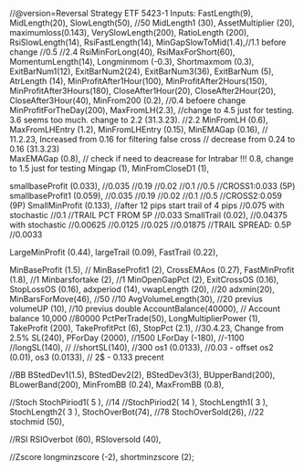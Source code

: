 //@version=Reversal Strategy ETF 5423-1
Inputs:
FastLength(9),
MidLength(20),
SlowLength(50), //50
MidLength1 (30),
AssetMultiplier (20),
maximumloss(0.143),
VerySlowLength(200),
RatioLength (200),
RsiSlowLength(14),
RsiFastLength(14),
MinGapSlowToMid(1.4),//1.1 before change //0.5 //2.4
RsiMinForLong(40),
RsiMaxForShort(60),
MomentumLength(14),
Longminmom (-0.3),
Shortmaxmom (0.3),
ExitBarNum1(12),
ExitBarNum2(24),
ExitBarNum3(36),
ExitBarNum (5),
AtrLength (14),
MinProfitAfter1Hour(100),
MinProfitAfter2Hours(150),
MinProfitAfter3Hours(180),
CloseAfter1Hour(20),
CloseAfter2Hour(20),
CloseAfter3Hour(40),
MinFrom200 (0.2), //0.4 befoere change
MinProfitForTheDay(200),
MaxFromLH(2.3), //change to 4.5 just for testing. 3.6 seems too much. change to 2.2 (31.3.23). //2.2
MinFromLH (0.6),
MaxFromLHEntry (1.2),
MinFromLHEntry (0.15),
MinEMAGap (0.16), // 11.2.23, Increased from 0.16 for filtering false cross // decrease from 0.24 to 0.16 (31.3.23)           
MaxEMAGap (0.8), // check if need to deacrease for Intrabar !!!  0.8, change to 1.5 just for testing
Mingap (1),
MinFromCloseD1 (1),

smallbaseProfit (0.033), //0.035 //0.19 //0.02 //0.1 //0.5 //CROSS1:0.033 (5P)
smallbaseProfit1 (0.059), //0.035 //0.19 //0.02 //0.1 //0.5 //CROSS2:0.059 (9P) 
SmallMinProfit (0.133), //after 12 pips start trail of 4 pips //0.075 with stochastic //0.1 //TRAIL PCT FROM 5P //0.033
SmallTrail (0.02), //0.04375 with stochastic //0.00625 //0.0125 //0.025 //0.01875 //TRAIL SPREAD: 0.5P //0.0033

LargeMinProfit (0.44),
largeTrail (0.09),
FastTrail (0.22),

MinBaseProfit (1.5), //
MinBaseProfit1 (2), 
CrossEMAos (0.27),
FastMinProfit (1.8), //1
Minbarsfortake (2), //1
MinOpenGapPct (2),
ExitCrossOS (0.16),
StopLossOS (0.16),
adxperiod (14),
vwapLength (20), //20
adxmin(20),
MinBarsForMove(46), //50 //10
AvgVolumeLength(30), //20 previus
volumeUP (10), //10 previus
double AccountBalance(40000), // Account balance 10,000 //80000
PctPerTrade(50),
LongMultiplierPower (1),
TakeProfit (200),
TakeProfitPct (6),
StopPct (2.1), //30.4.23, Change from 2.5% 
SL(240),
PForDay (2000), //1500
LForDay (-180), //-1100
//longSL(140), //
//shortSL(140), //300
os1 (0.0133), //0.03 - offset 
os2 (0.01),
os3 (0.0133), // 2$ - 0.133 precent 



//BB
BStedDev1(1.5),
BStedDev2(2),
BStedDev3(3),
BUpperBand(200),
BLowerBand(200),
MinFromBB (0.24),
MaxFromBB (0.8),


//Stoch
StochPiriod1( 5 ), //14
//StochPiriod2( 14 ),
StochLength1( 3 ), 
StochLength2( 3 ),
StochOverBot(74), //78
StochOverSold(26), //22
stochmid (50),


//RSI
RSIOverbot (60),
RSIoversold (40),

//Zscore
longminzscore (-2),
shortminzscore (2);
